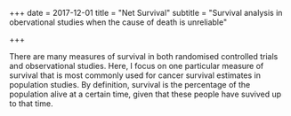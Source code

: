 +++
date = 2017-12-01
title = "Net Survival"
subtitle = "Survival analysis in obervational studies when the cause of death is unreliable"

+++

There are many measures of survival in both randomised controlled trials and observational studies. Here, I focus on one particular measure of survival that is most commonly used for cancer survival estimates in population studies. By definition, survival is the percentage of the population alive at a certain time, given that these people have suvived up to that time. 

















